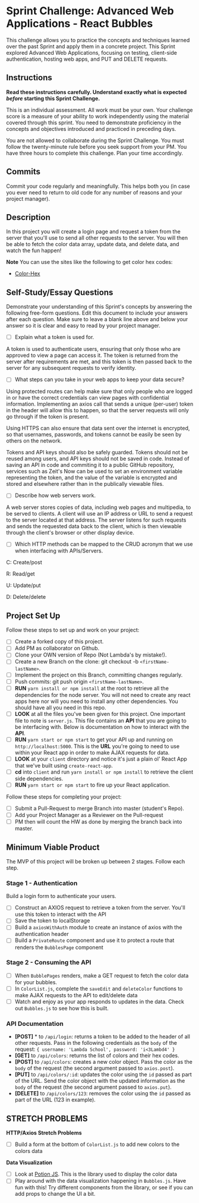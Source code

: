 # Sprint Challenge: Advanced Web Applications - React Bubbles

This challenge allows you to practice the concepts and techniques learned over the past Sprint and apply them in a concrete project. This Sprint explored Advanced Web Applications, focusing on testing, client-side authentication, hosting web apps, and PUT and DELETE requests.

## Instructions

**Read these instructions carefully. Understand exactly what is expected _before_ starting this Sprint Challenge.**

This is an individual assessment. All work must be your own. Your challenge score is a measure of your ability to work independently using the material covered through this sprint. You need to demonstrate proficiency in the concepts and objectives introduced and practiced in preceding days.

You are not allowed to collaborate during the Sprint Challenge. You must follow the twenty-minute rule before you seek support from your PM. You have three hours to complete this challenge. Plan your time accordingly.

## Commits

Commit your code regularly and meaningfully. This helps both you (in case you ever need to return to old code for any number of reasons and your project manager).

## Description

In this project you will create a login page and request a token from the server that you'll use to send all other requests to the server. You will then be able to fetch the color data array, update data, and delete data, and watch the fun happen!

**Note** You can use the sites like the following to get color hex codes:

- [Color-Hex](https://www.color-hex.com/)

## Self-Study/Essay Questions

Demonstrate your understanding of this Sprint's concepts by answering the following free-form questions. Edit this document to include your answers after each question. Make sure to leave a blank line above and below your answer so it is clear and easy to read by your project manager.

- [ ] Explain what a token is used for.

A token is used to authenticate users, ensuring that only those who are approved to view a page can access it. The token is returned from the server after requirements are met, and this token is then passed back to the server for any subsequent requests to verify identity.

- [ ] What steps can you take in your web apps to keep your data secure?

Using protected routes can help make sure that only people who are logged in or have the correct credentials can view pages with confidential information. Implementing an axios call that sends a unique (per-user) token in the header will allow this to happen, so that the server requests will only go through if the token is present.

Using HTTPS can also ensure that data sent over the internet is encrypted, so that usernames, passwords, and tokens cannot be easily be seen by others on the network.

Tokens and API keys should also be safely guarded. Tokens should not be reused among users, and API keys should not be saved in code. Instead of saving an API in code and commiting it to a public GitHub repository, services such as Zeit's Now can be used to set an environment variable representing the token, and the value of the variable is encrypted and stored and elsewhere rather than in the publically viewable files.

- [ ] Describe how web servers work.

A web server stores copies of data, including web pages and multipedia, to be served to clients. A client will use an IP address or URL to send a request to the server located at that address. The server listens for such requests and sends the requested data back to the client, which is then viewable through the client's browser or other display device.

- [ ] Which HTTP methods can be mapped to the CRUD acronym that we use when interfacing with APIs/Servers.

C: Create/post

R: Read/get

U: Update/put

D: Delete/delete

## Project Set Up

Follow these steps to set up and work on your project:

- [ ] Create a forked copy of this project.
- [ ] Add PM as collaborator on Github.
- [ ] Clone your OWN version of Repo (Not Lambda's by mistake!).
- [ ] Create a new Branch on the clone: git checkout -b `<firstName-lastName>`.
- [ ] Implement the project on this Branch, committing changes regularly.
- [ ] Push commits: git push origin `<firstName-lastName>`.
- [ ] **RUN** `yarn install or npm install` at the root to retrieve all the dependencies for the node server. You will not need to create any react apps here nor will you need to install any other dependencies. You should have all you need in this repo.
- [ ] **LOOK** at all the files you've been given for this project. One important file to note is `server.js`. This file contains an **API** that you are going to be interfacing with. Below is documentation on how to interact with the **API**.
- [ ] **RUN** `yarn start or npm start` to get your API up and running on `http://localhost:5000`. This is the **URL** you're going to need to use within your React app in order to make AJAX requests for data.
- [ ] **LOOK** at your `client` directory and notice it's just a plain ol' React App that we've built using `create-react-app`.
- [ ] **cd** into `client` and run `yarn install or npm install` to retrieve the client side dependencies.
- [ ] **RUN** `yarn start or npm start` to fire up your React application.

Follow these steps for completing your project:

- [ ] Submit a Pull-Request to merge <firstName-lastName> Branch into master (student's Repo).
- [ ] Add your Project Manager as a Reviewer on the Pull-request
- [ ] PM then will count the HW as done by merging the branch back into master.

## Minimum Viable Product

The MVP of this project will be broken up between 2 stages. Follow each step.

### Stage 1 - Authentication

Build a login form to authenticate your users.

- [ ] Construct an AXIOS request to retrieve a token from the server. You'll use this token to interact with the API
- [ ] Save the token to localStorage
- [ ] Build a `axiosWithAuth` module to create an instance of axios with the authentication header
- [ ] Build a `PrivateRoute` component and use it to protect a route that renders the `BubblesPage` component

### Stage 2 - Consuming the API

- [ ] When `BubblePages` renders, make a GET request to fetch the color data for your bubbles.
- [ ] In `ColorList.js`, complete the `saveEdit` and `deleteColor` functions to make AJAX requests to the API to edit/delete data
- [ ] Watch and enjoy as your app responds to updates in the data. Check out `Bubbles.js` to see how this is built.

### API Documentation

- **[POST]** \* to `/api/login`: returns a token to be added to the header of all other requests. Pass in the following credentials as the `body` of the request: `{ username: 'Lambda School', password: 'i<3Lambd4' }`
- **[GET]** to `/api/colors`: returns the list of colors and their hex codes.
- **[POST]** to `/api/colors`: creates a new color object. Pass the color as the `body` of the request (the second argument passed to `axios.post`).
- **[PUT]** to `/api/colors/:id`: updates the color using the `id` passed as part of the URL. Send the color object with the updated information as the `body` of the request (the second argument passed to `axios.put`).
- **[DELETE]** to `/api/colors/123`: removes the color using the `id` passed as part of the URL (123 in example).

## STRETCH PROBLEMS

**HTTP/Axios Stretch Problems**

- [ ] Build a form at the bottom of `ColorList.js` to add new colors to the colors data

**Data Visualization**

- [ ] Look at [Potion JS](https://potion.js.org/). This is the library used to display the color data
- [ ] Play around with the data visualization happening in `Bubbles.js`. Have fun with this! Try different components from the library, or see if you can add props to change the UI a bit.
